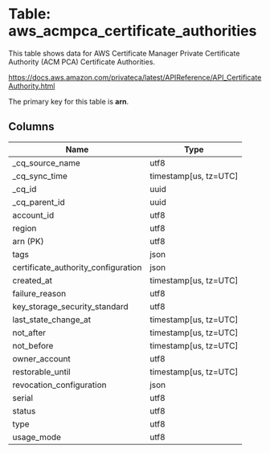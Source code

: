 # Table: aws_acmpca_certificate_authorities

This table shows data for AWS Certificate Manager Private Certificate Authority (ACM PCA) Certificate Authorities.

https://docs.aws.amazon.com/privateca/latest/APIReference/API_CertificateAuthority.html

The primary key for this table is **arn**.

## Columns

| Name          | Type          |
| ------------- | ------------- |
|_cq_source_name|utf8|
|_cq_sync_time|timestamp[us, tz=UTC]|
|_cq_id|uuid|
|_cq_parent_id|uuid|
|account_id|utf8|
|region|utf8|
|arn (PK)|utf8|
|tags|json|
|certificate_authority_configuration|json|
|created_at|timestamp[us, tz=UTC]|
|failure_reason|utf8|
|key_storage_security_standard|utf8|
|last_state_change_at|timestamp[us, tz=UTC]|
|not_after|timestamp[us, tz=UTC]|
|not_before|timestamp[us, tz=UTC]|
|owner_account|utf8|
|restorable_until|timestamp[us, tz=UTC]|
|revocation_configuration|json|
|serial|utf8|
|status|utf8|
|type|utf8|
|usage_mode|utf8|